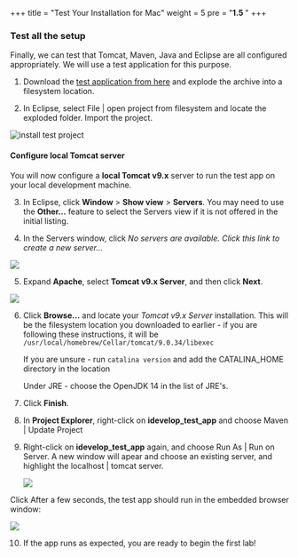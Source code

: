 +++
title = "Test Your Installation for Mac"
weight = 5
pre = "<b>1.5 </b>"
+++
### Test all the setup 

Finally, we can test that Tomcat, Maven, Java and Eclipse are all configured appropriately. We will use a test application for this purpose.

1. Download the [test application from here](https://alarter-share.s3-ap-southeast-2.amazonaws.com/idevelop_test_app.zip) and explode the archive into a filesystem location.

2. In Eclipse, select File | open project from filesystem and locate the exploded folder. Import the project.

![install test project](../../images/maceclipseimport.png)

#### Configure local Tomcat server

You will now configure a **local Tomcat v9.x** server to run the test app on your local development machine.

3. In Eclipse, click **Window** > **Show view** > **Servers**. You may need to use the **Other...** feature to select the Servers view if it is not offered in the initial listing.

4. In the Servers window, click *No servers are available. Click this link to create a new server...*

![](../../images/42.png)

5. Expand **Apache**, select **Tomcat v9.x Server**, and then click **Next**.

![](../../images/maceclipsetom.png)

6. Click **Browse...** and locate your *Tomcat v9.x Server* installation. This will be the filesystem location you downloaded to earlier - if you are following these instructions, it will be `/usr/local/homebrew/Cellar/tomcat/9.0.34/libexec` 

    If you are unsure - run `catalina version` and add the CATALINA_HOME directory in the location

    Under JRE - choose the OpenJDK 14 in the list of JRE's.

7. Click **Finish**.
8. In **Project Explorer**, right-click on **idevelop_test_app** and choose Maven | Update Project
9. Right-click on **idevelop_test_app** again, and choose Run As | Run on Server. A new window will apear and choose an existing server, and highlight the localhost | tomcat server. 

    ![](../../images/maceclipsetomstart.png)

Click After a few seconds, the test app should run in the embedded browser window:

![](../../images/macfinal.png)

10. If the app runs as expected, you are ready to begin the first lab!

